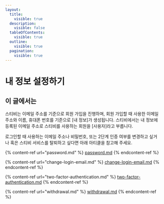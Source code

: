 ```yaml
---
layout:
  title:
    visible: true
  description:
    visible: false
  tableOfContents:
    visible: true
  outline:
    visible: true
  pagination:
    visible: true
---
```


# 내 정보 설정하기

## 이 글에서는

스티비는 이메일 주소를 기준으로 회원 가입을 진행하며, 회원 가입할 때 사용한 이메일 주소와 이름, 휴대폰 번호를 기준으로 \[내 정보]가 생성됩니다. 스티비에서는 내 정보에 등록된 이메일 주소로 스티비를 사용하는 회원을 \[사용자]라고 부릅니다.

로그인할 때 사용하는 이메일 주소나 비밀번호, 또는 2단계 인증 여부를 변경하고 싶거나 혹은 스티비 서비스를 탈퇴하고 싶다면 아래 아티클을 참고해 주세요.

{% content-ref url="password.md" %}
[password.md](password.md)
{% endcontent-ref %}

{% content-ref url="change-login-email.md" %}
[change-login-email.md](change-login-email.md)
{% endcontent-ref %}

{% content-ref url="two-factor-authentication.md" %}
[two-factor-authentication.md](two-factor-authentication.md)
{% endcontent-ref %}

{% content-ref url="withdrawal.md" %}
[withdrawal.md](withdrawal.md)
{% endcontent-ref %}
